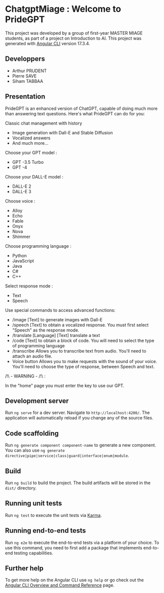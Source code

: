 # ChatgptMiage : Welcome to PrideGPT

This project was developed by a group of first-year MASTER MIAGE students, as part of a project on Introduction to AI. This project was generated with [Angular CLI](https://github.com/angular/angular-cli) version 17.3.4.

## Developpers

- Arthur PRUDENT
- Pierre SAVE
- Siham TABBAA

## Presentation

PrideGPT is an enhanced version of ChatGPT, capable of doing much more than answering text questions. Here's what PrideGPT can do for you:

Classic chat management with history

- Image generation with Dall-E and Stable Diffusion
- Vocalized answers
- And much more...

Choose your GPT model :

- GPT -3.5 Turbo
- GPT -4

Choose your DALL-E model :

- DALL-E 2
- DALL-E 3

Choose voice :

- Alloy
- Echo
- Fable
- Onyx
- Nova
- Shimmer

Choose programming language :

- Python
- JavaScript
- Java
- C#
- C++

Select response mode :

- Text
- Speech

Use special commands to access advanced functions:

- /image [Text] to generate images with Dall-E
- /speech [Text] to obtain a vocalized response. You must first select "Speech" as the response mode.
- /translate [Language] [Text] translate a text
- /code [Text] to obtain a block of code. You will need to select the type of programming language
- /transcribe Allows you to transcribe text from audio. You'll need to attach an audio file.
- Voice button Allows you to make requests with the sound of your voice. You'll need to choose the type of response, between Speech and text.

/!\ - WARNING - /!\ : 

In the "home" page you must enter the key to use our GPT.


## Development server

Run `ng serve` for a dev server. Navigate to `http://localhost:4200/`. The application will automatically reload if you change any of the source files.

## Code scaffolding

Run `ng generate component component-name` to generate a new component. You can also use `ng generate directive|pipe|service|class|guard|interface|enum|module`.

## Build

Run `ng build` to build the project. The build artifacts will be stored in the `dist/` directory.

## Running unit tests

Run `ng test` to execute the unit tests via [Karma](https://karma-runner.github.io).

## Running end-to-end tests

Run `ng e2e` to execute the end-to-end tests via a platform of your choice. To use this command, you need to first add a package that implements end-to-end testing capabilities.

## Further help

To get more help on the Angular CLI use `ng help` or go check out the [Angular CLI Overview and Command Reference](https://angular.io/cli) page.
